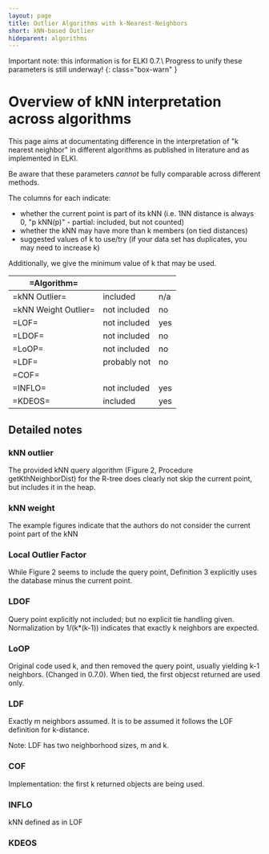 ```yaml
---
layout: page
title: Outlier Algorithms with k-Nearest-Neighbors
short: kNN-based Outlier
hideparent: algorithms
---
```



Important note: this information is for ELKI 0.7.\\
Progress to unify these parameters is still underway!
{: class="box-warn" }

Overview of kNN interpretation across algorithms
================================================

This page aims at documentating difference in the interpretation of "k nearest neighbor" in different algorithms as published in literature and as implemented in ELKI.

Be aware that these parameters *cannot* be fully comparable across different methods.

The columns for each indicate:

* whether the current point is part of its kNN (i.e. 1NN distance is always 0, "p kNN(p)" - partial: included, but not counted)
* whether the kNN may have more than k members (on tied distances)
* suggested values of k to use/try (if your data set has duplicates, you may need to increase k)

Additionally, we give the minimum value of k that may be used.

| =Algorithm=          |              |     |
|----------------------|--------------|-----|
| =kNN Outlier=        | included     | n/a |
| =kNN Weight Outlier= | not included | no  |
| =LOF=                | not included | yes |
| =LDOF=               | not included | no  |
| =LoOP=               | not included | no  |
| =LDF=                | probably not | no  |
| =COF=                |              |     |
| =INFLO=              | not included | yes |
| =KDEOS=              | included     | yes |

Detailed notes
--------------

### kNN outlier

The provided kNN query algorithm (Figure 2, Procedure getKthNeighborDist) for the R-tree does clearly not skip the current point, but includes it in the heap.

### kNN weight

The example figures indicate that the authors do not consider the current point part of the kNN

### Local Outlier Factor

While Figure 2 seems to include the query point, Definition 3 explicitly uses the database minus the current point.

### LDOF

Query point explicitly not included; but no explicit tie handling given. Normalization by 1/(k\*(k-1)) indicates that exactly k neighbors are expected.

### LoOP

Original code used k, and then removed the query point, usually yielding k-1 neighbors. (Changed in 0.7.0). When tied, the first objecst returned are used only.

### LDF

Exactly m neighbors assumed. It is to be assumed it follows the LOF definition for k-distance.

Note: LDF has two neighborhood sizes, m and k.

### COF

Implementation: the first k returned objects are being used.

### INFLO

kNN defined as in LOF

### KDEOS
